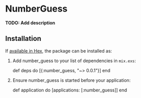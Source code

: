# NumberGuess

**TODO: Add description**

## Installation

If [available in Hex](https://hex.pm/docs/publish), the package can be installed as:

  1. Add number_guess to your list of dependencies in `mix.exs`:

        def deps do
          [{:number_guess, "~> 0.0.1"}]
        end

  2. Ensure number_guess is started before your application:

        def application do
          [applications: [:number_guess]]
        end
